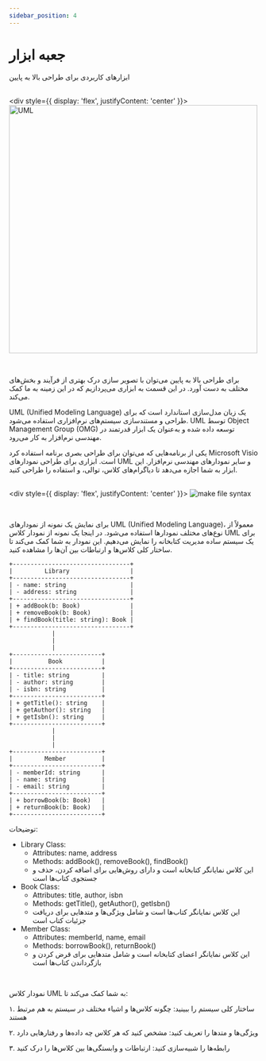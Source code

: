 ```yaml
---
sidebar_position: 4
---
```


# جعبه ابزار

ابزارهای کاربردی برای طراحی بالا به پایین

<br/><div style={{ display: 'flex', justifyContent: 'center' }}>
  <img src="https://upload.wikimedia.org/wikipedia/commons/thumb/d/d5/UML_logo.svg/640px-UML_logo.svg.png" alt="UML" width="500"/>
</div><br/>

برای طراحی بالا به پایین می‌توان با تصویر سازی درک بهتری از فرآیند و بخش‌های مختلف به دست آورد. در این قسمت به ابزاری می‌پردازیم که در این زمینه به ما کمک می‌کند.

UML (Unified Modeling Language) یک زبان مدل‌سازی استاندارد است که برای طراحی و مستندسازی سیستم‌های نرم‌افزاری استفاده می‌شود. UML توسط Object Management Group (OMG) توسعه داده شده و به‌عنوان یک ابزار قدرتمند در مهندسی نرم‌افزار به کار می‌رود.

یکی از برنامه‌هایی که می‌توان برای طراحی بصری برنامه استفاده کرد Microsoft Visio است. ابزاری برای طراحی نمودارهای UML و سایر نمودارهای مهندسی نرم‌افزار. این ابزار به شما اجازه می‌دهد تا دیاگرام‌های کلاس، توالی، و استفاده را طراحی کنید.

<br/><div style={{ display: 'flex', justifyContent: 'center' }}>
  <img src="https://mspoweruser.com/wp-content/uploads/2021/10/visio-web-app.png" alt="make file syntax"/>
</div><br/>

برای نمایش یک نمونه از نمودارهای UML (Unified Modeling Language)، معمولاً از نوع‌های مختلف نمودارها استفاده می‌شود. در اینجا یک نمونه از نمودار کلاس UML برای یک سیستم ساده مدیریت کتابخانه را نمایش می‌دهیم. این نمودار به شما کمک می‌کند تا ساختار کلی کلاس‌ها و ارتباطات بین آن‌ها را مشاهده کنید.

```text
+---------------------------------+
|         Library                 |
+---------------------------------+
| - name: string                  |
| - address: string               |
+---------------------------------+
| + addBook(b: Book)              |
| + removeBook(b: Book)           |
| + findBook(title: string): Book |
+---------------------------------+
            |
            |
            |
+-------------------------+
|          Book           |
+-------------------------+
| - title: string         |
| - author: string        |
| - isbn: string          |
+-------------------------+
| + getTitle(): string    |
| + getAuthor(): string   |
| + getIsbn(): string     |
+-------------------------+
            |
            |
            |
+-------------------------+
|         Member          |
+-------------------------+
| - memberId: string      |
| - name: string          |
| - email: string         |
+-------------------------+
| + borrowBook(b: Book)   |
| + returnBook(b: Book)   |
+-------------------------+

```

توضیحات:

* Library Class:
  * Attributes: name, address
  * Methods: addBook(), removeBook(), findBook()
  * این کلاس نمایانگر کتابخانه است و دارای روش‌هایی برای اضافه کردن، حذف و جستجوی کتاب‌ها است
* Book Class:
  * Attributes: title, author, isbn
  * Methods: getTitle(), getAuthor(), getIsbn()
  * این کلاس نمایانگر کتاب‌ها است و شامل ویژگی‌ها و متدهایی برای دریافت جزئیات کتاب است
* Member Class:
  * Attributes: memberId, name, email
  * Methods: borrowBook(), returnBook()
  * این کلاس نمایانگر اعضای کتابخانه است و شامل متدهایی برای قرض کردن و بازگرداندن کتاب‌ها است    

<br/>

نمودار کلاس UML به شما کمک می‌کند تا:

۱. ساختار کلی سیستم را ببینید: چگونه کلاس‌ها و اشیاء مختلف در سیستم به هم مرتبط هستند

۲. ویژگی‌ها و متدها را تعریف کنید: مشخص کنید که هر کلاس چه داده‌ها و رفتارهایی دارد

۳. رابطه‌ها را شبیه‌سازی کنید: ارتباطات و وابستگی‌ها بین کلاس‌ها را درک کنید
